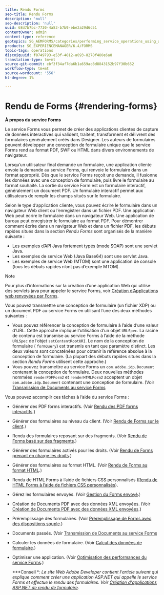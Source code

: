 ```yaml
---
title: Rendu Forms
seo-title: Rendu Forms
description: 'null'
seo-description: 'null'
uuid: 68d7b7bc-7730-4a83-b7b9-ebe2a29d6c51
contentOwner: admin
content-type: reference
geptopics: SG_AEMFORMS/categories/performing_service_operations_using_apis
products: SG_EXPERIENCEMANAGER/6.4/FORMS
topic-tags: operations
discoiquuid: f8749793-e53f-4812-a093-8278f480e6a8
translation-type: tm+mt
source-git-commit: ebf3f34af7da6b1a659ac8d8843152b97f30b652
workflow-type: tm+mt
source-wordcount: '556'
ht-degree: 1%

---
```



# Rendu de Forms {#rendering-forms}

**À propos du service Forms**

Le service Forms vous permet de créer des applications clientes de capture de données interactives qui valident, traitent, transforment et délivrent des formulaires généralement créés dans Designer. Les auteurs de formulaires peuvent développer une conception de formulaire unique que le service Forms rend au format PDF, SWF ou HTML dans divers environnements de navigateur.

Lorsqu’un utilisateur final demande un formulaire, une application cliente envoie la demande au service Forms, qui renvoie le formulaire dans un format approprié. Dès que le service Forms reçoit une demande, il fusionne les données avec une conception de formulaire, puis livre le formulaire au format souhaité. La sortie du service Form est un formulaire interactif, généralement un document PDF. Un formulaire interactif permet aux utilisateurs de remplir les champs situés sur le formulaire.

Selon le type d’application cliente, vous pouvez écrire le formulaire dans un navigateur Web client ou l’enregistrer dans un fichier PDF. Une application Web peut écrire le formulaire dans un navigateur Web. Une application de bureau peut enregistrer le formulaire au format PDF. Pour démontrer comment écrire dans un navigateur Web et dans un fichier PDF, les débuts rapides situés dans la section *Rendu Forms* sont organisés de la manière suivante :

* Les exemples d’API Java fortement typés (mode SOAP) sont une servlet Java.
* Les exemples de service Web (Java Base64) sont une servlet Java.
* Les exemples de service Web (MTOM) sont une application de console (tous les débuts rapides n’ont pas d’exemple MTOM).

>[!NOTE]
>
>Pour plus d’informations sur la création d’une application Web qui utilise des servlets java pour appeler le service Forms, voir [Création d’Applications web renvoyées par Forms](/help/forms/developing/creating-web-applications-renders-forms.md).

Vous pouvez transmettre une conception de formulaire (un fichier XDP) ou un document PDF au service Forms en utilisant l’une des deux méthodes suivantes :

* Vous pouvez référencer la conception de formulaire à l’aide d’une valeur d’URL. Cette approche implique l&#39;utilisation d&#39;un objet `URLSpec`. La racine de contenu est transmise au service Forms à l’aide de la méthode `URLSpec` de l’objet `setContentRootURI`. Le nom de la conception de formulaire ( `formQuery`) est transmis en tant que paramètre distinct. Les deux valeurs sont concaténées pour obtenir la référence absolue à la conception de formulaire. (La plupart des débuts rapides situés dans la section *Rendu Forms* utilisent cette approche.)
* Vous pouvez transmettre au service Forms un `com.adobe.idp.Document` contenant la conception de formulaire. Deux nouvelles méthodes nommées `renderPDFForm2` et `renderHTMLForm2` acceptent un objet `com.adobe.idp.Document` contenant une conception de formulaire. (Voir [Transmission de Documents au service Forms](/help/forms/developing/passing-documents-forms-service.md)

Vous pouvez accomplir ces tâches à l’aide du service Forms :

* Générer des PDF forms interactifs. (Voir [Rendu des PDF forms interactifs](/help/forms/developing/rendering-interactive-pdf-forms.md).)
* Générer des formulaires au niveau du client. (Voir [Rendu de Forms sur le client](/help/forms/developing/rendering-forms-client.md).)
* Rendu des formulaires reposant sur des fragments. (Voir [Rendu de Forms basé sur des fragments](/help/forms/developing/rendering-forms-based-fragments.md).)
* Générer des formulaires activés pour les droits. (Voir [Rendu de Forms prenant en charge les droits](/help/forms/developing/rendering-rights-enabled-forms.md).)
* Générer des formulaires au format HTML. (Voir [Rendu de Forms au format HTML](/help/forms/developing/rendering-forms-html.md).)
* Rendu de HTML Forms à l’aide de fichiers CSS personnalisés ([Rendu de HTML Forms à l’aide de fichiers CSS personnalisés](/help/forms/developing/rendering-html-forms-using-custom.md)).
* Gérez les formulaires envoyés. (Voir [Gestion du Forms envoyé](/help/forms/developing/handling-submitted-forms.md).)
* Création de Documents PDF avec des données XML envoyées. (Voir [Création de Documents PDF avec des données XML envoyées](/help/forms/developing/creating-pdf-documents-submitted-xml.md).)
* Préremplissage des formulaires. (Voir [Préremplissage de Forms avec des dispositions souple](/help/forms/developing/prepopulating-forms-flowable-layouts.md).)
* Documents passés. (Voir [Transmission de Documents au service Forms](/help/forms/developing/passing-documents-forms-service.md)
* Calculer les données de formulaire. (Voir [Calcul des données de formulaire](/help/forms/developing/calculating-form-data.md).)
* Optimiser une application. (Voir [Optimisation des performances du service Forms](/help/forms/developing/optimizing-performance-forms-service.md).)

   ***Conseil **: Le site Web Adobe Developer contient l&#39;article suivant qui explique comment créer une application ASP.NET qui appelle le service Forms et effectue le rendu des formulaires. Voir [Création d&#39;applications ASP.NET de rendu de formulaire](https://www.adobe.com/devnet/livecycle/articles/asp_net.html).*

